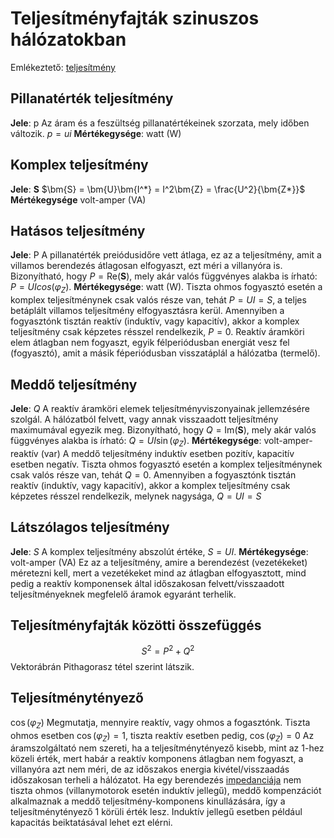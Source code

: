 # Teljesítményfajták szinuszos hálózatokban

Emlékeztető: [teljesítmény](./teljesitmeny.md)

## Pillanatérték teljesítmény
**Jele**: p
Az áram és a feszültség pillanatértékeinek szorzata, mely időben változik. $p = ui$
**Mértékegysége**: watt (W)

## Komplex teljesítmény
**Jele**: $\bm{S}$
$\bm{S} = \bm{U}\bm{I^*} = I^2\bm{Z} = \frac{U^2}{\bm{Z*}}$
**Mértékegysége** volt-amper (VA)

## Hatásos teljesítmény
**Jele**: P
A pillanatérték preiódusidőre vett átlaga, ez az a teljesítmény, amit a villamos berendezés átlagosan elfogyaszt, ezt méri a villanyóra is.
Bizonyítható, hogy $P=\text{Re}(\bm{S})$, mely akár valós függvényes alakba is írható: $P=UIcos(\varphi_Z)$. 
**Mértékegysége**: watt (W).
Tiszta ohmos fogyasztó esetén a komplex teljesítménynek csak valós része van, tehát $P=UI=S$, a teljes betáplált villamos teljesítmény elfogyasztásra kerül. Amennyiben a fogyasztónk tisztán reaktív (induktív, vagy kapacitív), akkor a komplex teljesítmény csak képzetes résszel rendelkezik, $P=0$. Reaktív áramköri elem átlagban nem fogyaszt, egyik félperiódusban energiát vesz fel (fogyasztó), amit a másik féperiódusban visszatáplál a hálózatba (termelő).

## Meddő teljesítmény
**Jele**: $Q$
A reaktív áramköri elemek teljesítményviszonyainak jellemzésére szolgál. A hálózatból felvett, vagy annak visszaadott teljesítmény maximumával egyezik meg.
Bizonyítható, hogy $Q=\text{Im}(\bm{S})$, mely akár valós függvényes alakba is írható: $Q = UI\sin(\varphi_Z)$.
**Mértékegysége**: volt-amper-reaktív (var)
A meddő teljesítmény induktív esetben pozitív, kapacitív esetben negatív.
Tiszta ohmos fogyasztó esetén a komplex teljesítménynek csak valós része van, tehát $Q=0$. Amennyiben a fogyasztónk tisztán reaktív (induktív, vagy kapacitív), akkor a komplex teljesítmény csak képzetes résszel rendelkezik, melynek nagysága, $Q=UI=S$

## Látszólagos teljesítmény
**Jele**: $S$
A komplex teljesítmény abszolút értéke, $S=UI$.
**Mértékegysége**: volt-amper (VA)
Ez az a teljesítmény, amire a berendezést (vezetékeket) méretezni kell, mert a vezetékeket mind az átlagban elfogyasztott, mind pedig a reaktív komponensek által időszakosan felvett/visszaadott teljesítményeknek megfelelő áramok egyaránt terhelik.


## Teljesítményfajták közötti összefüggés
$$S^2 = P^2+Q^2$$
Vektorábrán Pithagorasz tétel szerint látszik.

## Teljesítménytényező
$\cos(\varphi_Z)$
Megmutatja, mennyire reaktív, vagy ohmos a fogasztónk. Tiszta ohmos esetben $\cos(\varphi_Z) = 1$, tiszta reaktív esetben pedig, $\cos(\varphi_Z) = 0$
Az áramszolgáltató nem szereti, ha a teljesítménytényező kisebb, mint az 1-hez közeli érték, mert habár a reaktív komponens átlagban nem fogyaszt, a villanyóra azt nem méri, de az időszakos energia kivétel/visszaadás időszakosan terheli a hálózatot.
Ha egy berendezés [impedanciája](./impedancia.md) nem tiszta ohmos (villanymotorok esetén induktív jellegű), meddő kompenzációt alkalmaznak a meddő teljesítmény-komponens kinullázására, így a teljesítménytényező 1 körüli érték lesz. Induktív jellegű esetben például kapacitás beiktatásával lehet ezt elérni.